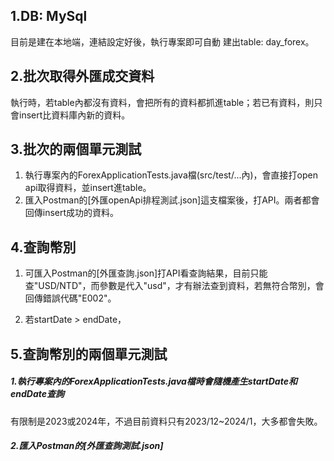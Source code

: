 ## 1.DB: MySql

目前是建在本地端，連結設定好後，執行專案即可自動  建出table: day_forex。

## 2.批次取得外匯成交資料

執行時，若table內都沒有資料，會把所有的資料都抓進table；若已有資料，則只會insert比資料庫內新的資料。

## 3.批次的兩個單元測試

1. 執行專案內的ForexApplicationTests.java檔(src/test/...內)，會直接打open api取得資料，並insert進table。
2. 匯入Postman的[外匯openApi排程測試.json]這支檔案後，打API。兩者都會回傳insert成功的資料。

## 4.查詢幣別

1. 可匯入Postman的[外匯查詢.json]打API看查詢結果，目前只能查"USD/NTD"，而參數是代入"usd"，才有辦法查到資料，若無符合幣別，會回傳錯誤代碼"E002"。

2. 若startDate > endDate，

## 5.查詢幣別的兩個單元測試

##### 1.執行專案內的ForexApplicationTests.java檔時會隨機產生startDate和endDate查詢

   有限制是2023或2024年，不過目前資料只有2023/12~2024/1，大多都會失敗。

##### 2.匯入Postman的[外匯查詢測試.json]
